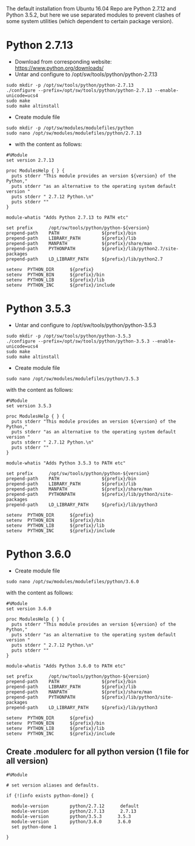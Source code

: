 The default installation from Ubuntu 16.04 Repo are Python 2.7.12 and Python 3.5.2, but here we use separated modules to prevent clashes of some system utilities (which dependent to certain package version).

# Python 2.7.13

* Download from corresponding website: https://www.python.org/downloads/
* Untar and configure to /opt/sw/tools/python/python-2.7.13
```
sudo mkdir -p /opt/sw/tools/python/python-2.7.13
./configure --prefix=/opt/sw/tools/python/python-2.7.13 --enable-unicode=ucs4
sudo make
sudo make altinstall
```
* Create module file
```
sudo mkdir -p /opt/sw/modules/modulefiles/python
sudo nano /opt/sw/modules/modulefiles/python/2.7.13
```
* with the content as follows:
```
#%Module
set version 2.7.13

proc ModulesHelp { } {
  puts stderr "This module provides an version ${version} of the Python,"
  puts stderr "as an alternative to the operating system default version "
  puts stderr " 2.7.12 Python.\n"
  puts stderr ""
}

module-whatis "Adds Python 2.7.13 to PATH etc"

set prefix      /opt/sw/tools/python/python-${version}
prepend-path    PATH                ${prefix}/bin
prepend-path    LIBRARY_PATH        ${prefix}/lib
prepend-path    MANPATH             ${prefix}/share/man
prepend-path    PYTHONPATH          ${prefix}/lib/python2.7/site-packages
prepend-path    LD_LIBRARY_PATH     ${prefix}/lib/python2.7

setenv  PYTHON_DIR      ${prefix}
setenv  PYTHON_BIN      ${prefix}/bin
setenv  PYTHON_LIB      ${prefix}/lib
setenv  PYTHON_INC      ${prefix}/include
```

# Python 3.5.3

* Untar and configure to /opt/sw/tools/python/python-3.5.3
```
sudo mkdir -p /opt/sw/tools/python/python-3.5.3
./configure --prefix=/opt/sw/tools/python/python-3.5.3 --enable-unicode=ucs4
sudo make
sudo make altinstall
```
* Create module file
```
sudo nano /opt/sw/modules/modulefiles/python/3.5.3
```
with the content as follows:
```
#%Module
set version 3.5.3

proc ModulesHelp { } {
  puts stderr "This module provides an version ${version} of the Python,"
  puts stderr "as an alternative to the operating system default version "
  puts stderr " 2.7.12 Python.\n"
  puts stderr ""
}

module-whatis "Adds Python 3.5.3 to PATH etc"

set prefix      /opt/sw/tools/python/python-${version}
prepend-path    PATH                ${prefix}/bin
prepend-path    LIBRARY_PATH        ${prefix}/lib
prepend-path    MANPATH             ${prefix}/share/man
prepend-path    PYTHONPATH          ${prefix}/lib/python3/site-packages
prepend-path    LD_LIBRARY_PATH     ${prefix}/lib/python3

setenv  PYTHON_DIR      ${prefix}
setenv  PYTHON_BIN      ${prefix}/bin
setenv  PYTHON_LIB      ${prefix}/lib
setenv  PYTHON_INC      ${prefix}/include
```


# Python 3.6.0

* Create module file
```
sudo nano /opt/sw/modules/modulefiles/python/3.6.0
```
with the content as follows:

```
#%Module
set version 3.6.0

proc ModulesHelp { } {
  puts stderr "This module provides an version ${version} of the Python,"
  puts stderr "as an alternative to the operating system default version "
  puts stderr " 2.7.12 Python.\n"
  puts stderr ""
}

module-whatis "Adds Python 3.6.0 to PATH etc"

set prefix      /opt/sw/tools/python/python-${version}
prepend-path    PATH                ${prefix}/bin
prepend-path    LIBRARY_PATH        ${prefix}/lib
prepend-path    MANPATH             ${prefix}/share/man
prepend-path    PYTHONPATH          ${prefix}/lib/python3/site-packages
prepend-path    LD_LIBRARY_PATH     ${prefix}/lib/python3

setenv  PYTHON_DIR      ${prefix}
setenv  PYTHON_BIN      ${prefix}/bin
setenv  PYTHON_LIB      ${prefix}/lib
setenv  PYTHON_INC      ${prefix}/include
```

## Create .modulerc for all python version (1 file for all version)
```
#%Module

# set version aliases and defaults.

if {![info exists python-done]} {

  module-version        python/2.7.12      default
  module-version        python/2.7.13      2.7.13
  module-version        python/3.5.3      3.5.3
  module-version        python/3.6.0      3.6.0
  set python-done 1

}

```
